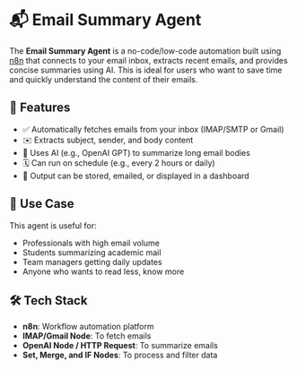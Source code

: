 # 📬 Email Summary Agent

The **Email Summary Agent** is a no-code/low-code automation built using [n8n](https://n8n.io/) that connects to your email inbox, extracts recent emails, and provides concise summaries using AI. This is ideal for users who want to save time and quickly understand the content of their emails.

## 🚀 Features

- ✅ Automatically fetches emails from your inbox (IMAP/SMTP or Gmail)
- ✉️ Extracts subject, sender, and body content
- 🧠 Uses AI (e.g., OpenAI GPT) to summarize long email bodies
- 🗓️ Can run on schedule (e.g., every 2 hours or daily)
- 📁 Output can be stored, emailed, or displayed in a dashboard

## 📌 Use Case

This agent is useful for:

- Professionals with high email volume
- Students summarizing academic mail
- Team managers getting daily updates
- Anyone who wants to read less, know more

## 🛠️ Tech Stack

- **n8n**: Workflow automation platform
- **IMAP/Gmail Node**: To fetch emails
- **OpenAI Node / HTTP Request**: To summarize emails
- **Set, Merge, and IF Nodes**: To process and filter data
